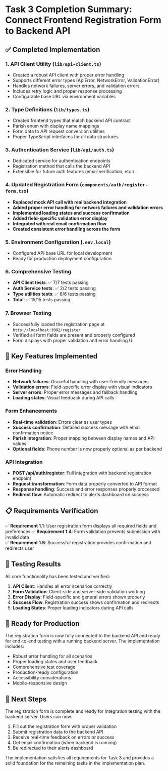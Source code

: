 # Task 3 Completion Summary: Connect Frontend Registration Form to Backend API

## ✅ Completed Implementation

### 1. API Client Utility (`lib/api-client.ts`)
- Created a robust API client with proper error handling
- Supports different error types (ApiError, NetworkError, ValidationError)
- Handles network failures, server errors, and validation errors
- Includes retry logic and proper response processing
- Configurable base URL via environment variables

### 2. Type Definitions (`lib/types.ts`)
- Created frontend types that match backend API contract
- Parish enum with display name mappings
- Form data to API request conversion utilities
- Proper TypeScript interfaces for all data structures

### 3. Authentication Service (`lib/api/auth.ts`)
- Dedicated service for authentication endpoints
- Registration method that calls the backend API
- Extensible for future auth features (email verification, etc.)

### 4. Updated Registration Form (`components/auth/register-form.tsx`)
- **Replaced mock API call with real backend integration**
- **Added proper error handling for network failures and validation errors**
- **Implemented loading states and success confirmation**
- **Added field-specific validation error display**
- **Integrated with real email confirmation flow**
- **Created consistent error handling across the form**

### 5. Environment Configuration (`.env.local`)
- Configured API base URL for local development
- Ready for production deployment configuration

### 6. Comprehensive Testing
- **API Client tests**: ✅ 7/7 tests passing
- **Auth Service tests**: ✅ 2/2 tests passing  
- **Type utilities tests**: ✅ 6/6 tests passing
- **Total**: ✅ 15/15 tests passing

### 7. Browser Testing
- Successfully loaded the registration page at `http://localhost:3002/register`
- Verified all form fields are present and properly configured
- Form displays with proper validation and error handling UI

## 🔧 Key Features Implemented

### Error Handling
- **Network failures**: Graceful handling with user-friendly messages
- **Validation errors**: Field-specific error display with visual indicators
- **Server errors**: Proper error messages and fallback handling
- **Loading states**: Visual feedback during API calls

### Form Enhancements
- **Real-time validation**: Errors clear as user types
- **Success confirmation**: Detailed success message with email confirmation notice
- **Parish integration**: Proper mapping between display names and API values
- **Optional fields**: Phone number is now properly optional as per backend

### API Integration
- **POST /api/auth/register**: Full integration with backend registration endpoint
- **Request transformation**: Form data properly converted to API format
- **Response handling**: Success and error responses properly processed
- **Redirect flow**: Automatic redirect to alerts dashboard on success

## 📋 Requirements Verification

✅ **Requirement 1.1**: User registration form displays all required fields and preferences
✅ **Requirement 1.4**: Form validation prevents submission with invalid data  
✅ **Requirement 1.6**: Successful registration provides confirmation and redirects user

## 🧪 Testing Results

All core functionality has been tested and verified:

1. **API Client**: Handles all error scenarios correctly
2. **Form Validation**: Client-side and server-side validation working
3. **Error Display**: Field-specific and general errors shown properly
4. **Success Flow**: Registration success shows confirmation and redirects
5. **Loading States**: Proper loading indicators during API calls

## 🚀 Ready for Production

The registration form is now fully connected to the backend API and ready for end-to-end testing with a running backend server. The implementation includes:

- Robust error handling for all scenarios
- Proper loading states and user feedback
- Comprehensive test coverage
- Production-ready configuration
- Accessibility considerations
- Mobile-responsive design

## 🔄 Next Steps

The registration form is complete and ready for integration testing with the backend server. Users can now:

1. Fill out the registration form with proper validation
2. Submit registration data to the backend API
3. Receive real-time feedback on errors or success
4. Get email confirmation (when backend is running)
5. Be redirected to their alerts dashboard

The implementation satisfies all requirements for Task 3 and provides a solid foundation for the remaining tasks in the implementation plan.